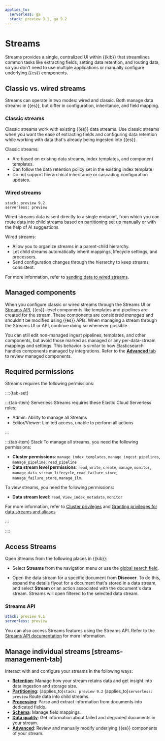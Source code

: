 ```yaml
---
applies_to:
  serverless: ga
  stack: preview 9.1, ga 9.2
---
```


# Streams

Streams provides a single, centralized UI within {{kib}} that streamlines common tasks like extracting fields, setting data retention, and routing data, so you don't need to use multiple applications or manually configure underlying {{es}} components.

## Classic vs. wired streams

Streams can operate in two modes: wired and classic. Both manage data streams in {{es}}, but differ in configuration, inheritance, and field mapping.

### Classic streams

Classic streams work with existing {{es}} data streams. Use classic streams when you want the ease of extracting fields and configuring data retention while working with data that's already being ingested into {{es}}.

Classic streams:

- Are based on existing data streams, index templates, and component templates.
- Can follow the data retention policy set in the existing index template.
- Do not support hierarchical inheritance or cascading configuration updates.

### Wired streams
```{applies_to}
stack: preview 9.2
serverless: preview
```

Wired streams data is sent directly to a single endpoint, from which you can route data into child streams based on [partitioning](./management/partitioning.md) set up manually or with the help of AI suggestions.

Wired streams:
- Allow you to organize streams in a parent-child hierarchy.
- Let child streams automatically inherit mappings, lifecycle settings, and processors.
- Send configuration changes through the hierarchy to keep streams consistent.

For more information, refer to [sending data to wired streams](./wired-streams.md).

## Managed components
When you configure classic or wired streams through the Streams UI or [Streams API](#streams-api), {{es}}-level components like templates and pipelines are created for the stream. These components are considered *managed* and shouldn't be modified using {{es}} APIs. When managing a stream through the Streams UI or API, continue doing so whenever possible.

You can still edit non-managed ingest pipelines, templates, and other components, but avoid those marked as managed or any per-data-stream mappings and settings. This behavior is similar to how Elasticsearch handles components managed by integrations. Refer to the [**Advanced** tab](./management/advanced.md) to review managed components.

## Required permissions

Streams requires the following permissions:

::::{tab-set}

:::{tab-item} Serverless
Streams requires these Elastic Cloud Serverless roles:

- Admin: Ability to manage all Streams
- Editor/Viewer: Limited access, unable to perform all actions

:::

:::{tab-item} Stack
To manage all streams, you need the following permissions:

- **Cluster permissions**: `manage_index_templates`, `manage_ingest_pipelines`, `manage_pipeline`, `read_pipeline`
- **Data stream level permissions**: `read`, `write`, `create`, `manage`, `monitor`, `manage_data_stream_lifecycle`, `read_failure_store`, `manage_failure_store`, `manage_ilm`.

To view streams, you need the following permissions:
- **Data stream level**: `read`, v`iew_index_metadata`, `monitor`

For more information, refer to [Cluster privileges](elasticsearch://reference/elasticsearch/security-privileges.md#privileges-list-cluster) and [Granting privileges for data streams and aliases](../../../deploy-manage/users-roles/cluster-or-deployment-auth/granting-privileges-for-data-streams-aliases.md)

:::

::::

## Access Streams

Open Streams from the following places in {{kib}}:

- Select **Streams** from the navigation menu or use the [global search field](../../../explore-analyze/find-and-organize/find-apps-and-objects.md).

- Open the data stream for a specific document from **Discover**. To do this, expand the details flyout for a document that's stored in a data stream, and select **Stream** or an action associated with the document's data stream. Streams will open filtered to the selected data stream.

### Streams API
``` yaml {applies_to}
stack: preview 9.1
serverless: preview
```

You can also access Streams features using the Streams API. Refer to the [Streams API documentation](https://www.elastic.co/docs/api/doc/kibana/group/endpoint-streams) for more information.

## Manage individual streams [streams-management-tab]

Interact with and configure your streams in the following ways:

- [**Retention**](./management/retention.md): Manage how your stream retains data and get insight into data ingestion and storage size.
- [**Partitioning**](./management/partitioning.md): {applies_to}`stack: preview 9.2` {applies_to}`serverless: preview` Route data into child streams.
- [**Processing**](./management/extract.md): Parse and extract information from documents into dedicated fields.
- [**Schema**](./management/schema.md): Manage field mappings.
- [**Data quality**](./management/data-quality.md): Get information about failed and degraded documents in your stream.
- [**Advanced**](./management/advanced.md): Review and manually modify underlying {{es}} components of your stream.